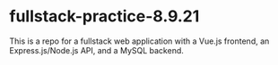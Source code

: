 # fullstack-practice-8.9.21
This is a repo for a fullstack web application with a Vue.js frontend, an Express.js/Node.js API, and a MySQL backend.
